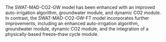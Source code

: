The SWAT-MAD-CO2-GW model has been enhanced with an improved auto-irrigation algorithm, groundwater module, and dynamic CO2 module.
In contrast, the SWAT-MAD-CO2-GW-FT model incorporates further improvements, including an enhanced auto-irrigation algorithm, groundwater module, dynamic CO2 module, and the integration of a physically-based freeze-thaw cycle module.
